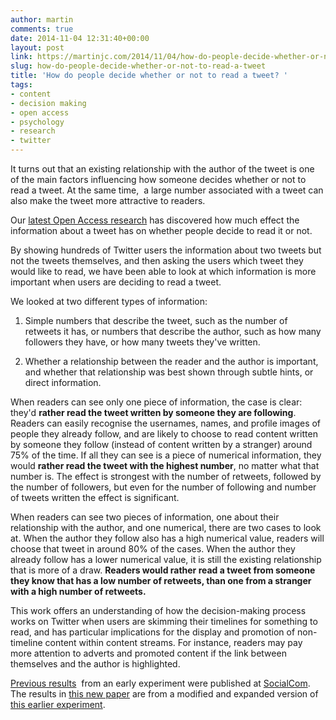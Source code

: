 ```yaml
---
author: martin
comments: true
date: 2014-11-04 12:31:40+00:00
layout: post
link: https://martinjc.com/2014/11/04/how-do-people-decide-whether-or-not-to-read-a-tweet/
slug: how-do-people-decide-whether-or-not-to-read-a-tweet
title: 'How do people decide whether or not to read a tweet? '
tags:
- content
- decision making
- open access
- psychology
- research
- twitter
---
```


It turns out that an existing relationship with the author of the tweet is one of the main factors influencing how someone decides whether or not to read a tweet. At the same time,  a large number associated with a tweet can also make the tweet more attractive to readers.

Our [latest Open Access research](http://www.sciencedirect.com/science/article/pii/S1071581914001268) has discovered how much effect the information about a tweet has on whether people decide to read it or not.

By showing hundreds of Twitter users the information about two tweets but not the tweets themselves, and then asking the users which tweet they would like to read, we have been able to look at which information is more important when users are deciding to read a tweet.

We looked at two different types of information:



  1. Simple numbers that describe the tweet, such as the number of retweets it has, or numbers that describe the author, such as how many followers they have, or how many tweets they've written.


  2. Whether a relationship between the reader and the author is important, and whether that relationship was best shown through subtle hints, or direct information.



When readers can see only one piece of information, the case is clear: they'd **rather read the tweet written by someone they are following**. Readers can easily recognise the usernames, names, and profile images of people they already follow, and are likely to choose to read content written by someone they follow (instead of content written by a stranger) around 75% of the time. If all they can see is a piece of numerical information, they would **rather read the tweet with the highest number**, no matter what that number is. The effect is strongest with the number of retweets, followed by the number of followers, but even for the number of following and number of tweets written the effect is significant.

When readers can see two pieces of information, one about their relationship with the author, and one numerical, there are two cases to look at. When the author they follow also has a high numerical value, readers will choose that tweet in around 80% of the cases. When the author they already follow has a lower numerical value, it is still the existing relationship that is more of a draw. **Readers would rather read a tweet from someone they know that has a low number of retweets, than one from a stranger with a high number of retweets.**

This work offers an understanding of how the decision-making process works on Twitter when users are skimming their timelines for something to read, and has particular implications for the display and promotion of non-timeline content within content streams. For instance, readers may pay more attention to adverts and promoted content if the link between themselves and the author is highlighted.

[Previous results](http://ieeexplore.ieee.org/xpl/articleDetails.jsp?arnumber=6406256)  from an early experiment were published at [SocialCom](/2012/09/07/socialcom-2012/). The results in [this new paper](http://www.sciencedirect.com/science/article/pii/S1071581914001268) are from a modified and expanded version of [this earlier experiment](/2012/05/18/tweetcues-twitter-experiment/).
